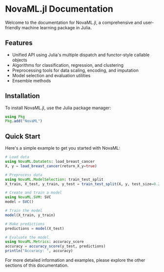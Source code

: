 # NovaML.jl Documentation

Welcome to the documentation for NovaML.jl, a comprehensive and user-friendly machine learning package in Julia.

## Features

* Unified API using Julia's multiple dispatch and functor-style callable objects
* Algorithms for classification, regression, and clustering
* Preprocessing tools for data scaling, encoding, and imputation
* Model selection and evaluation utilities
* Ensemble methods

## Installation

To install NovaML.jl, use the Julia package manager:

```julia
using Pkg
Pkg.add("NovaML")
```

## Quick Start
Here's a simple example to get you started with NovaML:

```julia
# Load data
using NovaML.DataSets: load_breast_cancer
X, y = load_breast_cancer(return_X_y=true)

# Preprocess data
using NovaML.ModelSelection: train_test_split
X_train, X_test, y_train, y_test = train_test_split(X, y, test_size=0.2)

# Create and train a model
using NovaML.SVM: SVC
model = SVC()

# Train the model
model(X_train, y_train)

# Make predictions
predictions = model(X_test)

# Evaluate the model
using NovaML.Metrics: accuracy_score
accuracy = accuracy_score(y_test, predictions)
println("Accuracy: ", accuracy)
```

For more detailed information and examples, please explore the other sections of this documentation.